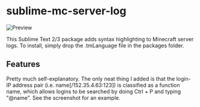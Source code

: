 # sublime-mc-server-log
![Preview](http://i.imgur.com/6LeU7fp.png)

This Sublime Text 2/3 package adds syntax highlighting to Minecraft server logs. To install, simply drop the .tmLanguage file in the packages folder.

## Features

Pretty much self-explanatory. The only neat thing I added is that the login-IP address pair (i.e. name[/152.35.4.63:123]) is classified as a function name, which allows logins to be searched by doing Ctrl + P and typing "@name". See the screenshot for an example.
